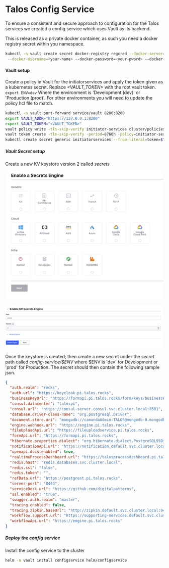 # Talos Config Service

To ensure a consistent and secure approach to configuration for the Talos services we created a config service which 
uses Vault as its backend.

This is released as a private docker container, as such you need a docker registry secret within you namespace.

```bash
kubectl -n vault create secret docker-registry regcred --docker-server=https://index.docker.io/v1/ \
 --docker-username=<your-name> --docker-password=<your-pword> --docker-email=<your-email>
```


#### Vault setup

Create a policy in Vault for the initiatorservices and apply the token given as a kubernetes secret.
Replace *<VAULT_TOKEN>* with the root vault token. `export ENV=dev` Where the environment is 'Development (dev)' or
'Production (prod)'. For other environments you will need to update the policy hcl file to match.

```bash
kubectl -n vault port-forward service/vault 8200:8200
export VAULT_ADDR="https://127.0.0.1:8200"
export VAULT_TOKEN="<VAULT_TOKEN>"
vault policy write -tls-skip-verify initiator-services cluster/policies/initiator-services-${ENV}.hcl
vault token create -tls-skip-verify -period=8760h -policy=initiator-services -explicit-max-ttl=8760h
kubectl create secret generic initiatorservices --from-literal=token=$TOKEN
```


##### Vault Secret setup

Create a new KV keystore version 2 called *secrets*

![](../images/configservice/keystore1.png)

![](../images/configservice/keystore2.png)


Once the keystore is created; then create a new secret under the *secret* path called *config-service/$ENV* where $ENV 
is 'dev' for Development or 'prod' for Production. The secret should then contain the following sample json.


```json
{
  "auth.realm": "rocks",
  "auth.url": "https://keycloak.pi.talos.rocks",
  "businessKeyUrl": "https://formapi.pi.talos.rocks/form/keys/businessKey",
  "consul.datacenter": "talospi",
  "consul.url": "https://consul-server.consul.svc.cluster.local:8501",
  "database.driver-class-name": "org.postgresql.Driver",
  "document.store.uri": "mongodb://camundaAdmin:TALOS@mongodb-0.mongodb.databases.svc.cluster.local:27017,mongodb-1.mongodb.databases.svc.cluster.local:27017,mongodb-2.mongodb.databases.svc.cluster.local:27017/talos?replicaSet=rs0&authSource=admin&ssl=true&retryWrites=true&w=majority",
  "engine.webhook.url": "https://engine.pi.talos.rocks",
  "fileUploadApi.url": "https://fileuploadservice.pi.talos.rocks",
  "formApi.url": "https://formapi.pi.talos.rocks",
  "hibernate.properties.dialect": "org.hibernate.dialect.PostgreSQL95Dialect",
  "notificationApi.url": "https://notification.default.svc.cluster.local",
  "openapi.docs.enabled": true,
  "realtimeProcessDashboard.url": "https://talosprocessdashboard.pi.talos.rocks",
  "redis.host": "redis.databases.svc.cluster.local",
  "redis.ssl": "false",
  "redis.token": "",
  "refData.url": "https://postgrest.pi.talos.rocks",
  "server-port": "8443",
  "serviceDesk.url": "https://github.com/digitalpatterns",
  "ssl.enabled": "true",
  "swagger.auth.realm": "master",
  "tracing.enabled": false,
  "tracing.zipkin.baseUrl": "http://zipkin.default.svc.cluster.local:9411",
  "workflow.support.url": "https://supporting-services.default.svc.cluster.local",
  "workflowApi.url": "https://engine.pi.talos.rocks"
}
```


##### Deploy the config service

Install the config service to the cluster

```bash
helm -n vault install configservice helm/configservice
```
